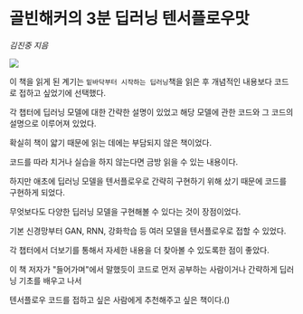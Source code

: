 # 골빈해커의 3분 딥러닝 텐서플로우맛
*김진중 지음*

![](https://github.com/thisisiron/blogger/blob/master/images/3min_deeplearning_tensorflow.jpg)

이 책을 읽게 된 계기는 `밑바닥부터 시작하는 딥러닝`책을 읽은 후 개념적인 내용보다 코드로 접하고 싶었기에 선택했다.

각 챕터에 딥러닝 모델에 대한 간략한 설명이 있었고 해당 모델에 관한 코드와 그 코드의 설명으로 이루어져 있었다.

확실히 책이 얇기 때문에 읽는 데에는 부담되지 않은 책이었다.

코드를 따라 치거나 실습을 하지 않는다면 금방 읽을 수 있는 내용이다.

하지만 애초에 딥러닝 모델을 텐서플로우로 간략히 구현하기 위해 샀기 때문에 코드를 구현하게 되었다.

무엇보다도 다양한 딥러닝 모델을 구현해볼 수 있다는 것이 장점이었다.

기본 신경망부터 GAN, RNN, 강화학습 등 여러 모델을 텐서플로우로 접할 수 있었다.

각 챕터에서 더보기를 통해서 자세한 내용을 더 찾아볼 수 있도록한 점이 좋았다.

이 책 저자가 "들어가며"에서 말했듯이 코드로 먼저 공부하는 사람이거나 간략하게 딥러닝 기초를 배우고 나서

텐서플로우 코드를 접하고 싶은 사람에게 추천해주고 싶은 책이다.()
